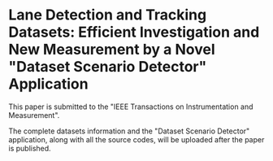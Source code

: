# Lane Detection and Tracking Datasets: Efficient Investigation and New Measurement by a Novel "Dataset Scenario Detector" Application

This paper is submitted to the "IEEE Transactions on Instrumentation and Measurement". 

The complete datasets information and the "Dataset Scenario Detector" application, along with all the source codes, will be uploaded after the paper is published.
